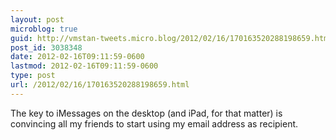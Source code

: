 ```yaml
---
layout: post
microblog: true
guid: http://vmstan-tweets.micro.blog/2012/02/16/170163520288198659.html
post_id: 3038348
date: 2012-02-16T09:11:59-0600
lastmod: 2012-02-16T09:11:59-0600
type: post
url: /2012/02/16/170163520288198659.html
---
```

The key to iMessages on the desktop (and iPad, for that matter) is convincing all my friends to start using my email address as recipient.
